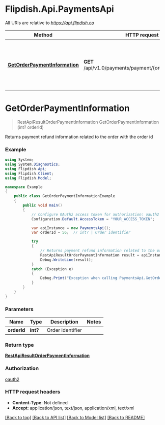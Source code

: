 # Flipdish.Api.PaymentsApi

All URIs are relative to *https://api.flipdish.co*

Method | HTTP request | Description
------------- | ------------- | -------------
[**GetOrderPaymentInformation**](PaymentsApi.md#getorderpaymentinformation) | **GET** /api/v1.0/payments/payment/{orderId}/refundable | Returns payment refund information related to the order with the order id


<a name="getorderpaymentinformation"></a>
# **GetOrderPaymentInformation**
> RestApiResultOrderPaymentInformation GetOrderPaymentInformation (int? orderId)

Returns payment refund information related to the order with the order id

### Example
```csharp
using System;
using System.Diagnostics;
using Flipdish.Api;
using Flipdish.Client;
using Flipdish.Model;

namespace Example
{
    public class GetOrderPaymentInformationExample
    {
        public void main()
        {
            // Configure OAuth2 access token for authorization: oauth2
            Configuration.Default.AccessToken = "YOUR_ACCESS_TOKEN";

            var apiInstance = new PaymentsApi();
            var orderId = 56;  // int? | Order identifier

            try
            {
                // Returns payment refund information related to the order with the order id
                RestApiResultOrderPaymentInformation result = apiInstance.GetOrderPaymentInformation(orderId);
                Debug.WriteLine(result);
            }
            catch (Exception e)
            {
                Debug.Print("Exception when calling PaymentsApi.GetOrderPaymentInformation: " + e.Message );
            }
        }
    }
}
```

### Parameters

Name | Type | Description  | Notes
------------- | ------------- | ------------- | -------------
 **orderId** | **int?**| Order identifier | 

### Return type

[**RestApiResultOrderPaymentInformation**](RestApiResultOrderPaymentInformation.md)

### Authorization

[oauth2](../README.md#oauth2)

### HTTP request headers

 - **Content-Type**: Not defined
 - **Accept**: application/json, text/json, application/xml, text/xml

[[Back to top]](#) [[Back to API list]](../README.md#documentation-for-api-endpoints) [[Back to Model list]](../README.md#documentation-for-models) [[Back to README]](../README.md)


